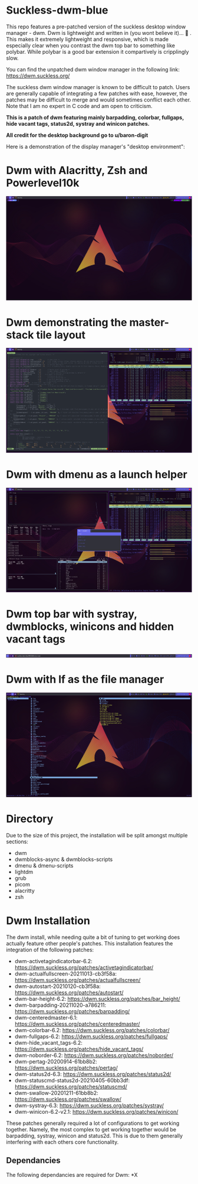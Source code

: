 # Suckless-dwm-blue
This repo features a pre-patched version of the suckless desktop window manager - dwm. Dwm is lightweight and written in (you wont believe it)...  . This makes it extremely lightweight and responsive, which is made especially clear when you contrast the dwm top bar to something like polybar. While polybar is a good bar extension it compartively is cripplingly slow.

You can find the unpatched dwm window manager in the following link: https://dwm.suckless.org/ 

The suckless dwm window manager is known to be difficult to patch. Users are generally capable of integrating a few patches with ease, however, the patches may be difficult to merge and would sometimes conflict each other. Note that I am no expert in C code and am open to criticism.

**This is a patch of dwm featuring mainly barpadding, colorbar, fullgaps, hide vacant tags, status2d, systray and winicon patches.**

**All credit for the desktop background go to u/baron-digit**

Here is a demonstration of the display manager's "desktop environment":

# Dwm with Alacritty, Zsh and Powerlevel10k
![Arch-Desktop](/Images/Screenshot-1.png)
# Dwm demonstrating the master-stack tile layout
![Arch-Desktop](/Images/Screenshot-2.png)
# Dwm with dmenu as a launch helper
![Arch-Desktop](/Images/Screenshot-3.png)
# Dwm top bar with systray, dwmblocks, winicons and hidden vacant tags
![Arch-Desktop](/Images/Screenshot-4.png)
# Dwm with lf as the file manager
![Arch-Desktop](/Images/Screenshot-5.png)

# Directory
Due to the size of this project, the installation will be split amongst multiple sections:
* dwm
* dwmblocks-async & dwmblocks-scripts
* dmenu & dmenu-scripts
* lightdm
* grub
* picom
* alacritty
* zsh

# Dwm Installation
The dwm install, while needing quite a bit of tuning to get working does actually feature other people's patches. This installation features the integration of the following patches:

* dwm-activetagindicatorbar-6.2: https://dwm.suckless.org/patches/activetagindicatorbar/
* dwm-actualfullscreen-20211013-cb3f58a: https://dwm.suckless.org/patches/actualfullscreen/
* dwm-autostart-20210120-cb3f58a: https://dwm.suckless.org/patches/autostart/
* dwm-bar-height-6.2: https://dwm.suckless.org/patches/bar_height/
* dwm-barpadding-20211020-a786211: https://dwm.suckless.org/patches/barpadding/
* dwm-centeredmaster-6.1: https://dwm.suckless.org/patches/centeredmaster/
* dwm-colorbar-6.2: https://dwm.suckless.org/patches/colorbar/
* dwm-fullgaps-6.2: https://dwm.suckless.org/patches/fullgaps/
* dwm-hide_vacant_tags-6.2: https://dwm.suckless.org/patches/hide_vacant_tags/
* dwm-noborder-6.2: https://dwm.suckless.org/patches/noborder/
* dwm-pertag-20200914-61bb8b2: https://dwm.suckless.org/patches/pertag/
* dwm-status2d-6.3: https://dwm.suckless.org/patches/status2d/
* dwm-statuscmd-status2d-20210405-60bb3df: https://dwm.suckless.org/patches/statuscmd/
* dwm-swallow-20201211-61bb8b2: https://dwm.suckless.org/patches/swallow/
* dwm-systray-6.3: https://dwm.suckless.org/patches/systray/
* dwm-winicon-6.2-v2.1: https://dwm.suckless.org/patches/winicon/

These patches generally required a lot of configurations to get working together. Namely, the most complex to get working together would be barpadding, systray, winicon and status2d. This is due to them generally interfering with each others core functionality.

## Dependancies
The following dependancies are required for Dwm:
*X
